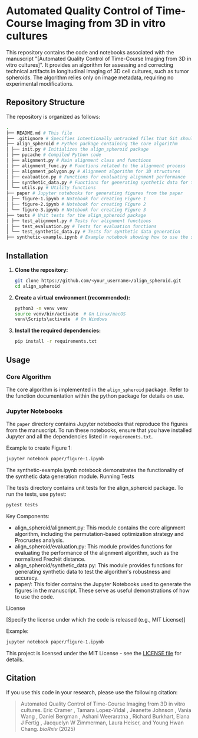 # Automated Quality Control of Time-Course Imaging from 3D in vitro cultures

This repository contains the code and notebooks associated with the manuscript "[Automated Quality Control of Time-Course Imaging from 3D in vitro cultures]". It provides an algorithm for assessing and correcting technical artifacts in longitudinal imaging of 3D cell cultures, such as tumor spheroids. The algorithm relies only on image metadata, requiring no experimental modifications.

## Repository Structure

The repository is organized as follows:
```bash
.
├── README.md # This file
├── .gitignore # Specifies intentionally untracked files that Git should ignore
├── align_spheroid # Python package containing the core algorithm
│ ├── init.py # Initializes the align_spheroid package
│ ├── pycache # Compiled Python code
│ ├── alignment.py # Main alignment class and functions
│ ├── alignment_func.py # Functions related to the alignment process
│ ├── alignment_polygon.py # Alignment algorithm for 3D structures
│ ├── evaluation.py # Functions for evaluating alignment performance
│ ├── synthetic_data.py # Functions for generating synthetic data for testing
│ └── utils.py # Utility functions
├── paper # Jupyter notebooks for generating figures from the paper
│ ├── figure-1.ipynb # Notebook for creating Figure 1
│ ├── figure-2.ipynb # Notebook for creating Figure 2
│ └── figure-3.ipynb # Notebook for creating Figure 3
├── tests # Unit tests for the align_spheroid package
│ ├── test_alignment.py # Tests for alignment functions
│ ├── test_evaluation.py # Tests for evaluation functions
│ └── test_synthetic_data.py # Tests for synthetic data generation
├── synthetic-example.ipynb # Example notebook showing how to use the synthetic data generator
```

## Installation

1.  **Clone the repository:**

    ```bash
    git clone https://github.com/<your_username>/align_spheroid.git
    cd align_spheroid
    ```

2.  **Create a virtual environment (recommended):**

    ```bash
    python3 -m venv venv
    source venv/bin/activate  # On Linux/macOS
    venv\Scripts\activate  # On Windows
    ```

3.  **Install the required dependencies:**

    ```bash
    pip install -r requirements.txt
    ```

## Usage

### Core Algorithm

The core algorithm is implemented in the `align_spheroid` package.  Refer to the function documentation within the python package for details on use.

### Jupyter Notebooks

The `paper` directory contains Jupyter notebooks that reproduce the figures from the manuscript. To run these notebooks, ensure that you have installed Jupyter and all the dependencies listed in `requirements.txt`.

Example to create Figure 1:

```bash
jupyter notebook paper/figure-1.ipynb
```

The synthetic-example.ipynb notebook demonstrates the functionality of the synthetic data generation module.
Running Tests

The tests directory contains unit tests for the align_spheroid package. To run the tests, use pytest:
```bash
pytest tests
```

Key Components:  
- align_spheroid/alignment.py: This module contains the core alignment algorithm, including the permutation-based optimization strategy and Procrustes analysis.
- align_spheroid/evaluation.py: This module provides functions for evaluating the performance of the alignment algorithm, such as the normalized Frechét distance.
- align_spheroid/synthetic_data.py: This module provides functions for generating synthetic data to test the algorithm's robustness and accuracy.
- paper/: This folder contains the Jupyter Notebooks used to generate the figures in the manuscript. These serve as useful demonstrations of how to use the code.

License

[Specify the license under which the code is released (e.g., MIT License)]

Example:
```bash
jupyter notebook paper/figure-1.ipynb
```

This project is licensed under the MIT License - see the [LICENSE file](https://github.com/emcramer/align_spheroid/blob/main/LICENSE) for details.

## Citation

If you use this code in your research, please use the following citation:
> Automated Quality Control of Time-Course Imaging from 3D in vitro cultures. Eric Cramer , Tamara Lopez-Vidal , Jeanette Johnson , Vania Wang , Daniel Bergman , Ashani Weeraratna , Richard Burkhart, Elana J Fertig , Jacquelyn W Zimmerman, Laura Heiser, and Young Hwan Chang. _bioRxiv_ (2025)
